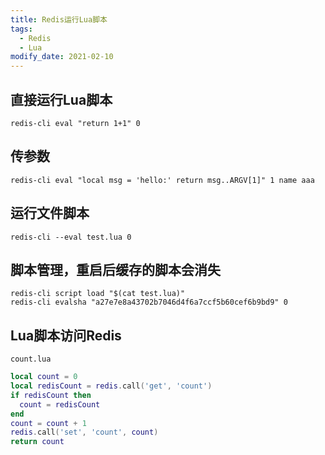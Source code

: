 ```yaml
---
title: Redis运行Lua脚本
tags: 
  - Redis
  - Lua
modify_date: 2021-02-10
---
```


## 直接运行Lua脚本

<!--more-->

```
redis-cli eval "return 1+1" 0
```
## 传参数

```
redis-cli eval "local msg = 'hello:' return msg..ARGV[1]" 1 name aaa
```

## 运行文件脚本

```
redis-cli --eval test.lua 0
```

## 脚本管理，重启后缓存的脚本会消失

```
redis-cli script load "$(cat test.lua)"
redis-cli evalsha "a27e7e8a43702b7046d4f6a7ccf5b60cef6b9bd9" 0
```

## Lua脚本访问Redis

`count.lua`

```lua
local count = 0
local redisCount = redis.call('get', 'count')
if redisCount then
  count = redisCount
end
count = count + 1
redis.call('set', 'count', count)
return count
```

